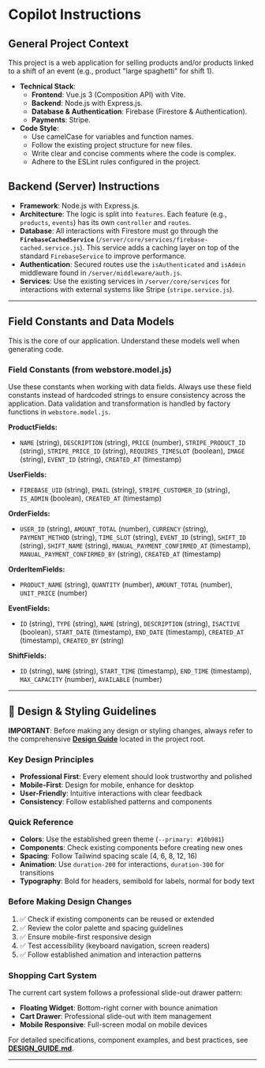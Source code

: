 # Copilot Instructions

## General Project Context

This project is a web application for selling products and/or products linked to a shift of an event (e.g., product "large spaghetti" for shift 1).

- **Technical Stack**:
  - **Frontend**: Vue.js 3 (Composition API) with Vite.
  - **Backend**: Node.js with Express.js.
  - **Database & Authentication**: Firebase (Firestore & Authentication).
  - **Payments**: Stripe.
- **Code Style**:
  - Use camelCase for variables and function names.
  - Follow the existing project structure for new files.
  - Write clear and concise comments where the code is complex.
  - Adhere to the ESLint rules configured in the project.

## Backend (Server) Instructions

- **Framework**: Node.js with Express.js.
- **Architecture**: The logic is split into `features`. Each feature (e.g., `products`, `events`) has its own `controller` and `routes`.
- **Database**: All interactions with Firestore must go through the **`FirebaseCachedService`** (`/server/core/services/firebase-cached.service.js`). This service adds a caching layer on top of the standard `FirebaseService` to improve performance.
- **Authentication**: Secured routes use the `isAuthenticated` and `isAdmin` middleware found in `/server/middleware/auth.js`.
- **Services**: Use the existing services in `/server/core/services` for interactions with external systems like Stripe (`stripe.service.js`).

---

## Field Constants and Data Models

This is the core of our application. Understand these models well when generating code.

### Field Constants (from webstore.model.js)

Use these constants when working with data fields. Always use these field constants instead of hardcoded strings to ensure consistency across the application. Data validation and transformation is handled by factory functions in `webstore.model.js`.

**ProductFields:**

- `NAME` (string), `DESCRIPTION` (string), `PRICE` (number), `STRIPE_PRODUCT_ID` (string), `STRIPE_PRICE_ID` (string), `REQUIRES_TIMESLOT` (boolean), `IMAGE` (string), `EVENT_ID` (string), `CREATED_AT` (timestamp)

**UserFields:**

- `FIREBASE_UID` (string), `EMAIL` (string), `STRIPE_CUSTOMER_ID` (string), `IS_ADMIN` (boolean), `CREATED_AT` (timestamp)

**OrderFields:**

- `USER_ID` (string), `AMOUNT_TOTAL` (number), `CURRENCY` (string), `PAYMENT_METHOD` (string), `TIME_SLOT` (string), `EVENT_ID` (string), `SHIFT_ID` (string), `SHIFT_NAME` (string), `MANUAL_PAYMENT_CONFIRMED_AT` (timestamp), `MANUAL_PAYMENT_CONFIRMED_BY` (string), `CREATED_AT` (timestamp)

**OrderItemFields:**

- `PRODUCT_NAME` (string), `QUANTITY` (number), `AMOUNT_TOTAL` (number), `UNIT_PRICE` (number)

**EventFields:**

- `ID` (string), `TYPE` (string), `NAME` (string), `DESCRIPTION` (string), `ISACTIVE` (boolean), `START_DATE` (timestamp), `END_DATE` (timestamp), `CREATED_AT` (timestamp), `CREATED_BY` (string)

**ShiftFields:**

- `ID` (string), `NAME` (string), `START_TIME` (timestamp), `END_TIME` (timestamp), `MAX_CAPACITY` (number), `AVAILABLE` (number)

---

## 🎨 Design & Styling Guidelines

**IMPORTANT**: Before making any design or styling changes, always refer to the comprehensive **[Design Guide](../DESIGN_GUIDE.md)** located in the project root.

### Key Design Principles

- **Professional First**: Every element should look trustworthy and polished
- **Mobile-First**: Design for mobile, enhance for desktop
- **User-Friendly**: Intuitive interactions with clear feedback
- **Consistency**: Follow established patterns and components

### Quick Reference

- **Colors**: Use the established green theme (`--primary: #10b981`)
- **Components**: Check existing components before creating new ones
- **Spacing**: Follow Tailwind spacing scale (4, 6, 8, 12, 16)
- **Animation**: Use `duration-200` for interactions, `duration-300` for transitions
- **Typography**: Bold for headers, semibold for labels, normal for body text

### Before Making Design Changes

1. ✅ Check if existing components can be reused or extended
2. ✅ Review the color palette and spacing guidelines
3. ✅ Ensure mobile-first responsive design
4. ✅ Test accessibility (keyboard navigation, screen readers)
5. ✅ Follow established animation and interaction patterns

### Shopping Cart System

The current cart system follows a professional slide-out drawer pattern:

- **Floating Widget**: Bottom-right corner with bounce animation
- **Cart Drawer**: Professional slide-out with item management
- **Mobile Responsive**: Full-screen modal on mobile devices

For detailed specifications, component examples, and best practices, see **[DESIGN_GUIDE.md](../DESIGN_GUIDE.md)**.

---
